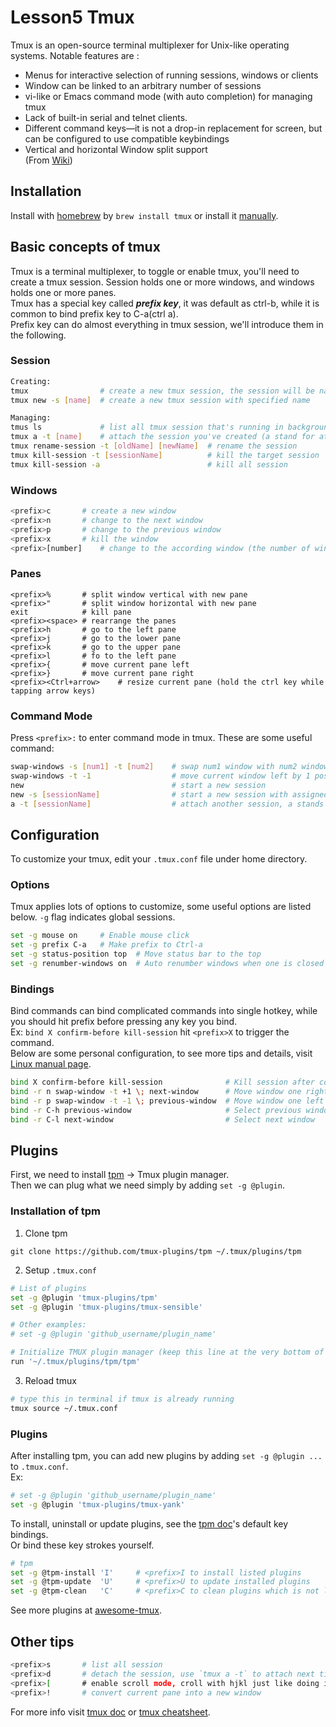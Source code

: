 # Lesson5 Tmux

Tmux is an open-source terminal multiplexer for Unix-like operating systems.
Notable features are :

- Menus for interactive selection of running sessions, windows or clients
- Window can be linked to an arbitrary number of sessions
- vi-like or Emacs command mode (with auto completion) for managing tmux
- Lack of built-in serial and telnet clients.
- Different command keys—it is not a drop-in replacement for screen, but can be configured to use compatible keybindings
- Vertical and horizontal Window split support  
  (From [Wiki](https://en.wikipedia.org/wiki/Tmux))

## Installation

Install with [homebrew](https://brew.sh) by `brew install tmux` or install it [manually](https://github.com/tmux/tmux#installation).

## Basic concepts of tmux

Tmux is a terminal multiplexer, to toggle or enable tmux, you'll need to create a tmux session. Session holds one or more windows, and windows holds one or more panes.  
Tmux has a special key called __*prefix key*__, it was default as ctrl-b, while it is common to bind prefix key to C-a(ctrl a).  
Prefix key can do almost everything in tmux session, we'll introduce them in the following.

### Session

```bash
Creating:
tmux			    # create a new tmux session, the session will be named default by increasing numbers
tmux new -s [name]	# create a new tmux session with specified name

Managing:
tmus ls			    # list all tmux session that's running in background
tmux a -t [name] 	# attach the session you've created (a stand for attach)
tmux rename-session -t [oldName] [newName]	# rename the session
tmux kill-session -t [sessionName]		    # kill the target session
tmux kill-session -a 				        # kill all session
```

### Windows

```bash
<prefix>c		# create a new window
<prefix>n		# change to the next window
<prefix>p		# change to the previous window
<prefix>x		# kill the window
<prefix>[number]	# change to the according window (the number of window will be list on the airline)
```

### Panes

```
<prefix>%		# split window vertical with new pane
<prefix>"		# split window horizontal with new pane
exit			# kill pane
<prefix><space> # rearrange the panes
<prefix>h		# go to the left pane
<prefix>j		# go to the lower pane
<prefix>k		# go to the upper pane
<prefix>l		# fo to the left pane
<prefix>{		# move current pane left
<prefix>}		# move current pane right
<prefix><Ctrl+arrow>	# resize current pane (hold the ctrl key while tapping arrow keys)
```

### Command Mode

Press `<prefix>:` to enter command mode in tmux. These are some useful command:

```bash
swap-windows -s [num1] -t [num2] 	# swap num1 window with num2 window
swap-windows -t -1 			        # move current window left by 1 position
new					                # start a new session
new -s [sessionName]			    # start a new session with assigned name
a -t [sessionName]			        # attach another session, a stands for attach
```

## Configuration

To customize your tmux, edit your `.tmux.conf` file under home directory.

### Options

Tmux applies lots of options to customize, some useful options are listed below.
`-g` flag indicates global sessions.

```bash
set -g mouse on     # Enable mouse click
set -g prefix C-a   # Make prefix to Ctrl-a
set -g status-position top  # Move status bar to the top
set -g renumber-windows on  # Auto renumber windows when one is closed
```

### Bindings

Bind commands can bind complicated commands into single hotkey, while you should hit prefix before pressing any key you bind.  
Ex: `bind X confirm-before kill-session` hit `<prefix>X` to trigger the command.  
Below are some personal configuration, to see more tips and details, visit [Linux manual page](https://man7.org/linux/man-pages/man1/tmux.1.html#KEY_BINDINGS).

```bash
bind X confirm-before kill-session              # Kill session after confirming
bind -r n swap-window -t +1 \; next-window      # Move window one right
bind -r p swap-window -t -1 \; previous-window  # Move window one left
bind -r C-h previous-window                     # Select previous window
bind -r C-l next-window                         # Select next window
```

## Plugins

First, we need to install [tpm](https://github.com/tmux-plugins/tpm) -> Tmux plugin manager.  
Then we can plug what we need simply by adding `set -g @plugin`.

### Installation of tpm

1. Clone tpm

```shell
git clone https://github.com/tmux-plugins/tpm ~/.tmux/plugins/tpm
```

2. Setup `.tmux.conf`

```bash
# List of plugins
set -g @plugin 'tmux-plugins/tpm'
set -g @plugin 'tmux-plugins/tmux-sensible'

# Other examples:
# set -g @plugin 'github_username/plugin_name'

# Initialize TMUX plugin manager (keep this line at the very bottom of tmux.conf)
run '~/.tmux/plugins/tpm/tpm'
```

3. Reload tmux

```bash
# type this in terminal if tmux is already running
tmux source ~/.tmux.conf
```

### Plugins

After installing tpm, you can add new plugins by adding `set -g @plugin ...` to `.tmux.conf`.  
Ex:

```bash
# set -g @plugin 'github_username/plugin_name'
set -g @plugin 'tmux-plugins/tmux-yank'
```

To install, uninstall or update plugins, see the [tpm doc](https://github.com/tmux-plugins/tpm/blob/master/README.md#key-bindings)'s default key bindings.  
Or bind these key strokes yourself.

```bash
# tpm
set -g @tpm-install 'I'     # <prefix>I to install listed plugins
set -g @tpm-update  'U'     # <prefix>U to update installed plugins
set -g @tpm-clean   'C'     # <prefix>C to clean plugins which is not listed
```

See more plugins at [awesome-tmux](https://github.com/rothgar/awesome-tmux).  

## Other tips

```bash
<prefix>s 		# list all session
<prefix>d		# detach the session, use `tmux a -t` to attach next time
<prefix>[		# enable scroll mode, croll with hjkl just like doing in the vim, press `q` to leave
<prefix>!		# convert current pane into a new window
```

For more info visit [tmux doc](https://man7.org/linux/man-pages/man1/tmux.1.html) or [tmux cheatsheet](https://tmuxcheatsheet.com).  
